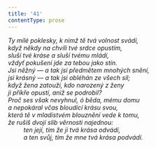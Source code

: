 ```yaml
---
title: '41'
contentType: prose
---
```


_Ty milé poklesky, k nimž tě tvá volnost svádí,  
když někdy na chvíli tvé srdce opustím,  
sluší tvé kráse a sluší tvému mládí,  
vždyť pokušení jde za tebou jako stín.  
Jsi něžný — a tak jsi předmětem mnohých snění,  
jsi krásný — a tak jsi obléhán ze všech sil;  
když žena zatouží, kdo narozený z ženy  
ji příkře opustí, aniž se podrobil?  
Proč ses však nevyhnul, ó běda, mému domu  
a nepokáral včas bloudící krásu svou,  
která tě v mladistvém blouznění vede k tomu,  
že rušíš dvojí slib věrnosti najednou:  
         ten její, tím že ji tvá krása odvádí,  
         a ten svůj, tím že mne tvá krása podvádí._
